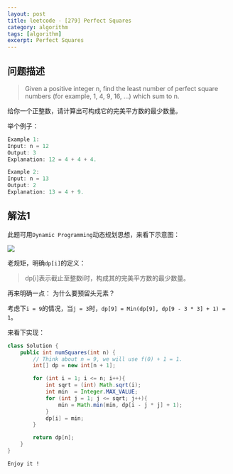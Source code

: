 ```yaml
---
layout: post
title: leetcode - [279] Perfect Squares
category: algorithm
tags: [algorithm]
excerpt: Perfect Squares
---
```


## 问题描述  

> Given a positive integer n, find the least number of perfect square numbers (for example, 1, 4, 9, 16, ...) which sum to n.  

给你一个正整数，请计算出可构成它的完美平方数的最少数量。  


举个例子：  

``` java
Example 1:
Input: n = 12
Output: 3 
Explanation: 12 = 4 + 4 + 4.

Example 2:
Input: n = 13
Output: 2
Explanation: 13 = 4 + 9.
```


## 解法1  

此题可用`Dynamic Programming`动态规划思想，来看下示意图：  


![](https://yyc-images.oss-cn-beijing.aliyuncs.com/leetcode_279_using_dp.png)  


老规矩，明确`dp[i]`的定义：  

> dp[i]表示截止至整数i时，构成其的完美平方数的最少数量。  

再来明确一点： 为什么要预留头元素？  

考虑下`i = 9`的情况，当`j = 3`时，`dp[9] = Min(dp[9], dp[9 - 3 * 3] + 1) = 1`。  


来看下实现：  


``` java
class Solution {
    public int numSquares(int n) {
        // Think about n = 9, we will use f(0) + 1 = 1.
        int[] dp = new int[n + 1];

        for (int i = 1; i <= n; i++){
            int sqrt = (int) Math.sqrt(i);
            int min  = Integer.MAX_VALUE;
            for (int j = 1; j <= sqrt; j++){
                min = Math.min(min, dp[i - j * j] + 1);
            }
            dp[i] = min;
        }

        return dp[n];
    }
}
```

`Enjoy it ! `